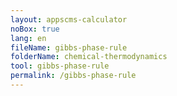 ```yaml
---
layout: appscms-calculator
noBox: true
lang: en
fileName: gibbs-phase-rule
folderName: chemical-thermodynamics
tool: gibbs-phase-rule
permalink: /gibbs-phase-rule
---
```

